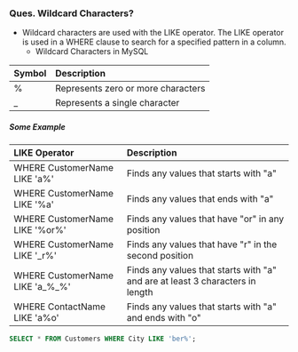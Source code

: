### **Ques. Wildcard Characters?**
* Wildcard characters are used with the LIKE operator. The LIKE operator is used in a WHERE clause to search for a specified pattern in a column.
  * Wildcard Characters in MySQL

| Symbol | Description                             |
| :------| :-------------------------------------- |
| %      | Represents zero or more characters	   |
| _      | Represents a single character	       |

##### Some Example
| LIKE Operator	 | Description                             |
| :-----------------------------------| :-------------------------------------- |
| WHERE CustomerName LIKE 'a%'	      | Finds any values that starts with "a"   |
| WHERE CustomerName LIKE '%a'	      | Finds any values that ends with "a"     |
| WHERE CustomerName LIKE '%or%'	  | Finds any values that have "or" in any position |
| WHERE CustomerName LIKE '_r%'	      | Finds any values that have "r" in the second position |
| WHERE CustomerName LIKE 'a_%_%'	  | Finds any values that starts with "a" and are at least 3 characters in length |
| WHERE ContactName LIKE 'a%o'	      | Finds any values that starts with "a" and ends with "o" |

```sql
SELECT * FROM Customers WHERE City LIKE 'ber%';
```